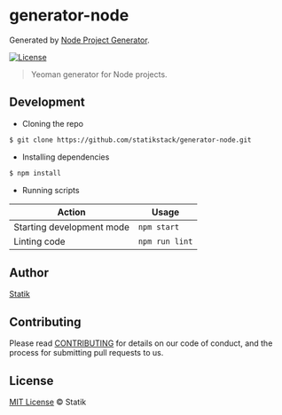 # generator-node

Generated by [Node Project Generator](https://github.com/statikstack/generator-node).

[![License][license-badge]][license-url]

> Yeoman generator for Node projects.

## Development

- Cloning the repo

```bash
$ git clone https://github.com/statikstack/generator-node.git
```

- Installing dependencies

```bash
$ npm install
```

- Running scripts

| Action                    | Usage          |
| ------------------------- | -------------- |
| Starting development mode | `npm start`    |
| Linting code              | `npm run lint` |

## Author

[Statik](https://twitter.com/statikstack)

## Contributing

Please read [CONTRIBUTING](CONTRIBUTING.md) for details on our code of conduct, and the process for submitting pull requests to us.

## License

[MIT License](https://github.com/statikstack/generator-node/blob/master/LICENSE) © Statik

[license-badge]: https://img.shields.io/github/license/statikstack/generator-node.svg
[license-url]: https://opensource.org/licenses/MIT
